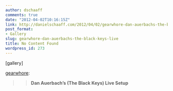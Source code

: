 ```yaml
---
author: dschaaff
comments: true
date: "2012-04-02T10:16:15Z"
link: http://danielschaaff.com/2012/04/02/gearwhore-dan-auerbachs-the-black-keys-live/
post_format:
- Gallery
slug: gearwhore-dan-auerbachs-the-black-keys-live
title: No Content Found
wordpress_id: 273
---
```


[gallery]


[gearwhore](http://gearwhore.tumblr.com/post/20088409749/dan-auerbachs-the-black-keys-live-setup):




<blockquote>

> 
> **Dan Auerbach’s (The Black Keys) Live Setup**
> 
> 
</blockquote>
